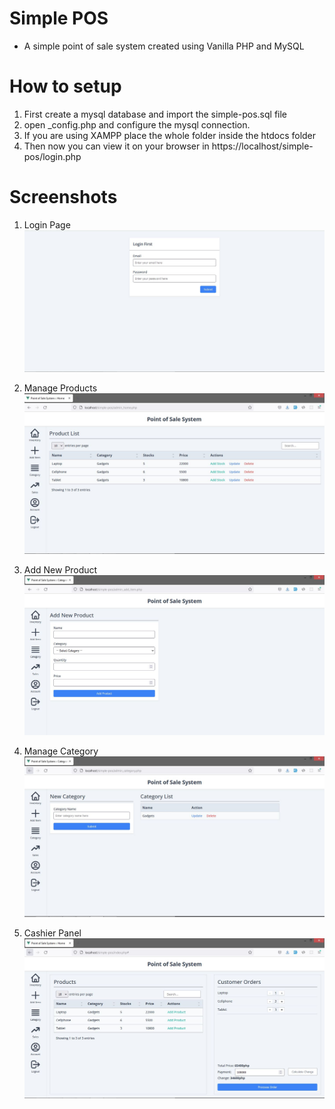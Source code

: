 # Simple POS
- A simple point of sale system created using Vanilla PHP and MySQL

# How to setup
1. First create a mysql database and import the simple-pos.sql file
2. open _config.php and configure the mysql connection.
3. If you are using XAMPP place the whole folder inside the htdocs folder
4. Then now you can view it on your browser in https://localhost/simple-pos/login.php

# Screenshots

1. Login Page
    ![Login Page](https://github.com/lenard123/simple-pos/blob/main/screenshot/1.jpg?raw=true)

2. Manage Products
    ![Login Page](https://github.com/lenard123/simple-pos/blob/main/screenshot/2.jpg?raw=true)

3. Add New Product
    ![Login Page](https://github.com/lenard123/simple-pos/blob/main/screenshot/3.jpg?raw=true)

4. Manage Category
    ![Login Page](https://github.com/lenard123/simple-pos/blob/main/screenshot/4.jpg?raw=true)

5. Cashier Panel
    ![Login Page](https://github.com/lenard123/simple-pos/blob/main/screenshot/5.jpg?raw=true)
